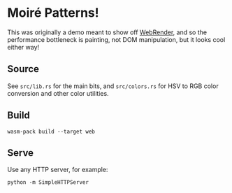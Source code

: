 # Moiré Patterns!

This was originally a demo meant to show off [WebRender][], and so the
performance bottleneck is painting, not DOM manipulation, but it looks cool
either way!

[WebRender]: https://hacks.mozilla.org/2017/10/the-whole-web-at-maximum-fps-how-webrender-gets-rid-of-jank/

## Source

See `src/lib.rs` for the main bits, and `src/colors.rs` for HSV to RGB color
conversion and other color utilities.

## Build

```
wasm-pack build --target web
```

## Serve

Use any HTTP server, for example:

```
python -m SimpleHTTPServer
```
